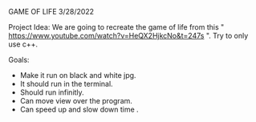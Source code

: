 GAME OF LIFE 3/28/2022

Project Idea:
We are going to recreate the game of life from this " https://www.youtube.com/watch?v=HeQX2HjkcNo&t=247s ".
Try to only use c++.

Goals:
 - Make it run on black and white jpg. 
 - It should run in the terminal. 
 - Should run infinitly.
 - Can move view over the program.
 - Can speed up and slow down time .
